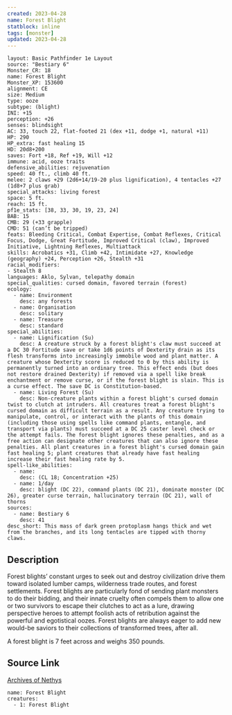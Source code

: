 ```yaml
---
created: 2023-04-28
name: Forest Blight
statblock: inline
tags: [monster]
updated: 2023-04-28
---
```

```statblock
layout: Basic Pathfinder 1e Layout
source: "Bestiary 6"
Monster_CR: 18
name: Forest Blight
Monster_XP: 153600
alignment: CE
size: Medium
type: ooze
subtype: (blight)
INI: +15
perception: +26
senses: blindsight
AC: 33, touch 22, flat-footed 21 (dex +11, dodge +1, natural +11)
HP: 290
HP_extra: fast healing 15
HD: 20d8+200
saves: Fort +18, Ref +19, Will +12
immune: acid, ooze traits
defensive_abilities: rejuvenation
speed: 40 ft., climb 40 ft.
melee: 2 claws +29 (2d6+14/19-20 plus lignification), 4 tentacles +27 (1d8+7 plus grab)
special_attacks: living forest
space: 5 ft.
reach: 15 ft.
pf1e_stats: [38, 33, 30, 19, 23, 24]
BAB: 15
CMB: 29 (+33 grapple)
CMD: 51 (can’t be tripped)
feats: Bleeding Critical, Combat Expertise, Combat Reflexes, Critical Focus, Dodge, Great Fortitude, Improved Critical (claw), Improved Initiative, Lightning Reflexes, Multiattack
skills: Acrobatics +31, Climb +42, Intimidate +27, Knowledge (geography) +24, Perception +26, Stealth +31
racial_modifiers:
- Stealth 8
languages: Aklo, Sylvan, telepathy domain
special_qualities: cursed domain, favored terrain (forest)
ecology:
  - name: Environment
    desc: any forests
  - name: Organisation
    desc: solitary
  - name: Treasure
    desc: standard
special_abilities:
  - name: Lignification (Su)
    desc: A creature struck by a forest blight's claw must succeed at a DC 30 Fortitude save or take 1d6 points of Dexterity drain as its flesh transforms into increasingly immobile wood and plant matter. A creature whose Dexterity score is reduced to 0 by this ability is permanently turned into an ordinary tree. This effect ends (but does not restore drained Dexterity) if removed via a spell like break enchantment or remove curse, or if the forest blight is slain. This is a curse effect. The save DC is Constitution-based.
  - name: Living Forest (Su)
    desc: Non-creature plants within a forest blight's cursed domain twist to clutch at intruders. All creatures treat a forest blight's cursed domain as difficult terrain as a result. Any creature trying to manipulate, control, or interact with the plants of this domain (including those using spells like command plants, entangle, and transport via plants) must succeed at a DC 25 caster level check or the attempt fails. The forest blight ignores these penalties, and as a free action can designate other creatures that can also ignore these penalties. All plant creatures in a forest blight's cursed domain gain fast healing 5; plant creatures that already have fast healing increase their fast healing rate by 5.
spell-like_abilities:
  - name:
    desc: (CL 18; Concentration +25)
  - name: 1/day
    desc: blight (DC 22), command plants (DC 21), dominate monster (DC 26), greater curse terrain, hallucinatory terrain (DC 21), wall of thorns
sources:
  - name: Bestiary 6
    desc: 41
desc_short: This mass of dark green protoplasm hangs thick and wet from the branches, and its long tentacles are tipped with thorny claws.
```
## Description
Forest blights’ constant urges to seek out and destroy civilization drive them toward isolated lumber camps, wilderness trade routes, and forest settlements. Forest blights are particularly fond of sending plant monsters to do their bidding, and their innate cruelty often compels them to allow one or two survivors to escape their clutches to act as a lure, drawing perspective heroes to attempt foolish acts of retribution against the powerful and egotistical oozes. Forest blights are always eager to add new would-be saviors to their collections of transformed trees, after all. 

A forest blight is 7 feet across and weighs 350 pounds.
## Source Link
[Archives of Nethys](https://aonprd.com/MonsterDisplay.aspx?ItemName=Forest%20Blight)
```encounter-table
name: Forest Blight
creatures:
  - 1: Forest Blight
```

